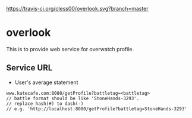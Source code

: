 https://travis-ci.org/cless00/overlook.svg?branch=master

# overlook

This is to provide web service for overwatch profile.

## Service URL

* User's average statement
```
www.katecafe.com:8080/getProfile?battletag=<battletag>
// battle format should be like 'StoneHands-3293'.
// replace hash(#) to dash(-)
// e.g. 'http://localhost:8080/getProfile?battletag=StoneHands-3293'
```
